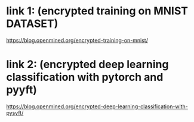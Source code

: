 #  link 1: (encrypted training on MNIST DATASET)
https://blog.openmined.org/encrypted-training-on-mnist/
# link 2: (encrypted deep learning classification with pytorch and pyyft)
https://blog.openmined.org/encrypted-deep-learning-classification-with-pysyft/
